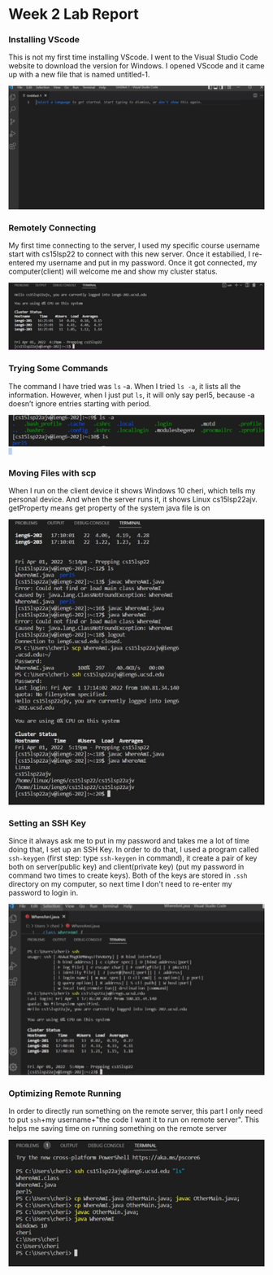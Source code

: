 # Week 2 Lab Report


### Installing VScode
This is not my first time installing VScode. I went to the Visual Studio Code website to download the version for Windows. I opened VScode and it came up with a new file that is named untitled-1.

![image](Capture.JPG)

### Remotely Connecting 
My first time connecting to the server, I used my specific course username start with cs15lsp22 to connect with this new server. Once it estabilied, I re-entered my username and put in my password. Once it got connected, my computer(client) will welcome me and show my cluster status.

![image](Capture2.JPG)

### Trying Some Commands
The command I have tried was `ls` -a. When I tried `ls -a`, it lists all the information. However, when I just put `ls`, it will only say perl5, because -a doesn’t ignore entries starting with period. 

![image](Capture3.JPG)

### Moving Files with scp
When I run on the client device it shows Windows 10 cheri, which tells my personal device. And when the server runs it, it shows Linux cs15lsp22ajv. getProperty means get property of the system java file is on 

![image](Capture4.JPG)

### Setting an SSH Key
Since it always ask me to put in my password and takes me a lot of time doing that, I set up an SSH Key. In order to do that, I used a program called `ssh-keygen` (first step: type `ssh-keygen` in command), it create a pair of key both on server(public key) and client(private key) (put my password in command two times to create keys). Both of the keys are stored in `.ssh` directory on my computer, so next time I don't need to re-enter my password to login in.

![image](Capture5.JPG)

### Optimizing Remote Running
In order to directly run something on the remote server, this part I only need to put `ssh`+my username+"the code I want it to run on remote server". This helps me saving time on running something on the remote server

![image](Capture6.JPG)
